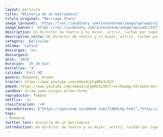 ```yaml
---
layout: pelicula
title: "Historia de un matrimonio"
titulo_original: "Marriage Story"
image_carousel: 'https://res.cloudinary.com/innovateam/image/upload/v1577302620/matrimonio-min_ttdeuk.jpg'
image_banner: 'https://res.cloudinary.com/innovateam/image/upload/v1577302616/maxresdefault_1_-min_1_l4j8ms.jpg'
description: Un director de teatro y su mujer, actriz, luchan por superar un divorcio que les lleva al extremo tanto en lo personal como en lo creativo.
description_corta: Un director de teatro y su mujer, actriz, luchan por superar un divorcio que les lleva al extremo tanto en lo personal como en lo creativo.
category: 'peliculas'
idioma: 'Latino'
descargas: 'no'
descargas2:
anio: '2019'
duracion: '2h 16 min'
estrellas: '4'
calidad: 'Full HD'
genero: Romance, Drama
trailer: https://www.youtube.com/embed/pFg0Rk3L9SY
embed: https://www.youtube.com/embed/pFg0Rk3L9SY?rel=0&amp;hd=1&border=0&wmode=opaque&enablejsapi=1&modestbranding=1&controls=1&showinfo=1
sandbox: allow-same-origin allow-forms
reproductor: fembed
netflix: 'si'
clasificacion: '+9'
reproductores: ["https://upstream.to/embed-2u8i7l08dckg.html","https://www.zembed.to/public/dist/asteroid.html?id=0cb14bbe4feb6e0e5c02b9ace92e3df7&title=Marriage%20Story","https://www.ilovefembed.best/v/7751mug585wz5gx"]
tags:
- Romance
twitter_text: Historia de un matrimonio
introduction: Un director de teatro y su mujer, actriz, luchan por superar un divorcio que les lleva al extremo tanto en lo personal como en lo creativo.
---
```












